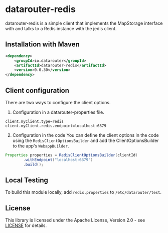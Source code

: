 # datarouter-redis

datarouter-redis is a simple client that implements the MapStorage interface with and talks to a Redis instance with
 the jedis client.

## Installation with Maven

```xml
<dependency>
	<groupId>io.datarouter</groupId>
	<artifactId>datarouter-redis</artifactId>
	<version>0.0.30</version>
</dependency>
```

## Client configuration

There are two ways to configure the client options.

1. Configuration in a datarouter-properties file.

```
client.myClient.type=redis
client.myClient.redis.endpoint=localhost:6379
```

2. Configuration in the code
You can define the client options in the code using the `RedisClientOptionsBuilder` and add the ClientOptionsBuilder
 to the app's `WebappBuilder`.

```java
Properties properties = RedisClientOptionsBuilder(clientId)
		.withEndpoint("localhost:6379")
		.build();
```

## Local Testing
To build this module locally, add `redis.properties` to `/etc/datarouter/test`.

## License

This library is licensed under the Apache License, Version 2.0 - see [LICENSE](../LICENSE) for details.
